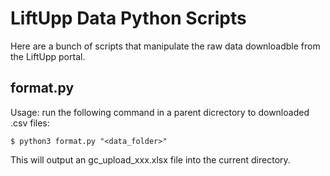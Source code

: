 # LiftUpp Data Python Scripts

Here are a bunch of scripts that manipulate the raw data downloadble from the LiftUpp portal.

## format.py

Usage: run the following command in a parent dicrectory to downloaded .csv files:

```console
$ python3 format.py "<data_folder>"
```

This will output an gc_upload_xxx.xlsx file into the current directory.
